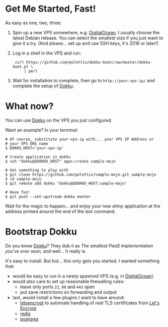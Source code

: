 # Get Me Started, Fast!

As easy as one, two, three:

1. Spin up a new VPS somewhere, e.g. [DigitalOcean][]. I usually choose
   the latest Debian release. You can select the smallest size if you just
   want to give it a try. (And please... set up and use SSH keys, it's
   2016 or later!)

2. Log in a shell in the VPS and run:

        curl https://github.com/polettix/dokku-boot/raw/master/dokku-boot.pl \
            | perl

3. Wait for installation to complete, then go to `http://your-vps-ip/` and
   complete the setup of [Dokku][].

# What now?

You can use [Dokku][] on the VPS you just configured.

Want an example? In your terminal:

    # Of course, substitute your-vps-ip with... your VPS IP Address or
    # your VPS DNS name
    $ DOKKU_HOST='your-vps-ip'

    # Create application in dokku
    $ ssh "dokku@$DOKKU_HOST" apps:create sample-mojo

    # Get something to play with
    $ git clone https://github.com/polettix/sample-mojo.git sample-mojo
    $ cd sample-mojo
    $ git remote add dokku "dokku@$DOKKU_HOST:sample-mojo"
    
    # Have fun!
    $ git push --set-upstream dokku master

Wait for the magic to happen... and enjoy your new shiny application at
the address printed around the end of the last command.

# Bootstrap Dokku

Do you know [Dokku][]? They dub it as *The smallest PaaS implementation
you've ever seen*, and well... it really is.

It's easy to install. But but... this only gets you started. I wanted
something that:

- would be easy to run in a newly spawned VPS (e.g. in [DigitalOcean][])
- would also care to set up reasonable firewalling rules:
    - leave only ports `22`, `80` and `443` open
    - put sane restrictions on forwarding and output
- last, would install a few plugins I want to have around:
    - [letsencrypt][] to automate handling of *real* TLS certificates from
      [Let's Encrypt][]
    - [redis][]
    - [postgres][]


[Dokku]: http://dokku.viewdocs.io/dokku/
[DigitalOcean]: https://www.digitalocean.com/
[letsencrypt]: https://github.com/dokku/dokku-letsencrypt
[redis]: https://github.com/dokku/dokku-redis
[postgres]: https://github.com/dokku/dokku-postgres
[Let's Encrypt]: https://letsencrypt.org/
[deployable]: http://repo.or.cz/deployable.git
